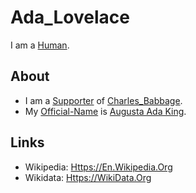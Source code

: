 # Ada_Lovelace

I am a [Human](40000001.md).

## About

- I am a [Supporter](600216.md) of [Charles_Babbage](70000054.md).
- My [Official-Name](611003.md) is [Augusta Ada King](70000100.md).

## Links

- Wikipedia: [Https://En.Wikipedia.Org](https://en.wikipedia.org/wiki/Ada_Lovelace)
- Wikidata: [Https://WikiData.Org](https://wikidata.org/wiki/Q7259)
